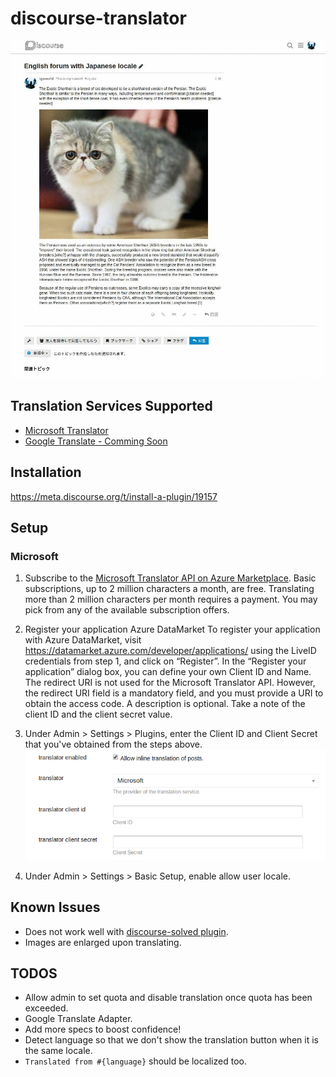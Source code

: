 # discourse-translator

![](example.gif)

## Translation Services Supported
* [Microsoft Translator](http://www.microsoft.com/en-us/translator/default.aspx)
* [Google Translate - Comming Soon](https://cloud.google.com/translate/)

## Installation

https://meta.discourse.org/t/install-a-plugin/19157

## Setup

### Microsoft

1. Subscribe to the [Microsoft Translator API on Azure Marketplace](https://datamarket.azure.com/dataset/1899a118-d202-492c-aa16-ba21c33c06cb). Basic subscriptions, up to 2 million characters a month, are free. Translating more than 2 million characters per month requires a payment. You may pick from any of the available subscription offers.

2. Register your application Azure DataMarket
To register your application with Azure DataMarket, visit https://datamarket.azure.com/developer/applications/ using the LiveID credentials from step 1, and click on “Register”. In the “Register your application” dialog box, you can define your own Client ID and Name. The redirect URI is not used for the Microsoft Translator API. However, the redirect URI field is a mandatory field, and you must provide a URI to obtain the access code. A description is optional. Take a note of the client ID and the client secret value.

3. Under Admin > Settings > Plugins, enter the Client ID and Client Secret that you've obtained from the steps above.
![](setup.png)

4. Under Admin > Settings > Basic Setup, enable allow user locale.

## Known Issues
* Does not work well with [discourse-solved plugin](https://github.com/discourse/discourse-solved).
* Images are enlarged upon translating.

## TODOS
* Allow admin to set quota and disable translation once quota has been exceeded.
* Google Translate Adapter.
* Add more specs to boost confidence!
* Detect language so that we don't show the translation button when it is the same locale.
* `Translated from #{language}` should be localized too.
